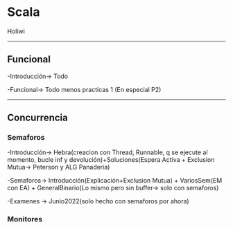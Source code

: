 # Scala
Holiwi

---
## Funcional
-Introducción-> Todo
 
-Funcional-> Todo menos practicas 1 (En especial P2)

---
## Concurrencia
### Semaforos
-Introducción-> Hebra(creacion con Thread, Runnable, q se ejecute al momento, bucle inf y devolución)+Soluciones(Espera Activa + Exclusion Mutua-> Peterson y ALG Panaderia)

-Semaforos-> Introducción(Explicación+Exclusion Mutua) + VariosSem(EM con EA) + GeneralBinario(Lo mismo pero sin buffer-> solo con semaforos)

-Examenes -> Junio2022(solo hecho con semaforos por ahora)

### Monitores
